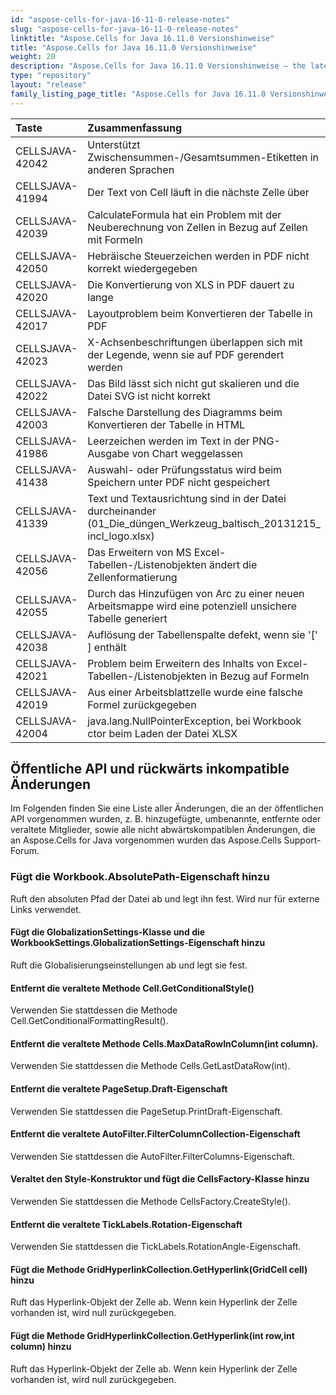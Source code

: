 ```yaml
---
id: "aspose-cells-for-java-16-11-0-release-notes"
slug: "aspose-cells-for-java-16-11-0-release-notes"
linktitle: "Aspose.Cells for Java 16.11.0 Versionshinweise"
title: "Aspose.Cells for Java 16.11.0 Versionshinweise"
weight: 20
description: "Aspose.Cells for Java 16.11.0 Versionshinweise – the latest updates and fixes."
type: "repository"
layout: "release"
family_listing_page_title: "Aspose.Cells for Java 16.11.0 Versionshinweise"
---
```

|**Taste** |**Zusammenfassung** |**Kategorie** |
|:- |:- |:- |
|CELLSJAVA-42042 | Unterstützt Zwischensummen-/Gesamtsummen-Etiketten in anderen Sprachen| Neue Funktion|
|CELLSJAVA-41994 | Der Text von Cell läuft in die nächste Zelle über| Insekt|
|CELLSJAVA-42039 | CalculateFormula hat ein Problem mit der Neuberechnung von Zellen in Bezug auf Zellen mit Formeln| Insekt|
|CELLSJAVA-42050 | Hebräische Steuerzeichen werden in PDF nicht korrekt wiedergegeben| Insekt|
|CELLSJAVA-42020 | Die Konvertierung von XLS in PDF dauert zu lange| Insekt|
|CELLSJAVA-42017 | Layoutproblem beim Konvertieren der Tabelle in PDF| Insekt|
|CELLSJAVA-42023 | X-Achsenbeschriftungen überlappen sich mit der Legende, wenn sie auf PDF gerendert werden| Insekt|
|CELLSJAVA-42022 | Das Bild lässt sich nicht gut skalieren und die Datei SVG ist nicht korrekt| Insekt|
|CELLSJAVA-42003 | Falsche Darstellung des Diagramms beim Konvertieren der Tabelle in HTML| Insekt|
|CELLSJAVA-41986 | Leerzeichen werden im Text in der PNG-Ausgabe von Chart weggelassen| Insekt|
|CELLSJAVA-41438 | Auswahl- oder Prüfungsstatus wird beim Speichern unter PDF nicht gespeichert| Insekt|
|CELLSJAVA-41339 |Text und Textausrichtung sind in der Datei durcheinander (01_Die_düngen_Werkzeug_baltisch_20131215_ incl_logo.xlsx)| Insekt|
|CELLSJAVA-42056 | Das Erweitern von MS Excel-Tabellen-/Listenobjekten ändert die Zellenformatierung| Insekt|
|CELLSJAVA-42055 | Durch das Hinzufügen von Arc zu einer neuen Arbeitsmappe wird eine potenziell unsichere Tabelle generiert| Insekt|
|CELLSJAVA-42038 |Auflösung der Tabellenspalte defekt, wenn sie '[' ] enthält| Insekt|
|CELLSJAVA-42021 | Problem beim Erweitern des Inhalts von Excel-Tabellen-/Listenobjekten in Bezug auf Formeln| Insekt|
|CELLSJAVA-42019 | Aus einer Arbeitsblattzelle wurde eine falsche Formel zurückgegeben| Insekt|
|CELLSJAVA-42004 | java.lang.NullPointerException, bei Workbook ctor beim Laden der Datei XLSX| Ausnahme|
## **Öffentliche API und rückwärts inkompatible Änderungen**
Im Folgenden finden Sie eine Liste aller Änderungen, die an der öffentlichen API vorgenommen wurden, z. B. hinzugefügte, umbenannte, entfernte oder veraltete Mitglieder, sowie alle nicht abwärtskompatiblen Änderungen, die an Aspose.Cells for Java vorgenommen wurden das Aspose.Cells Support-Forum.
### **Fügt die Workbook.AbsolutePath-Eigenschaft hinzu**
Ruft den absoluten Pfad der Datei ab und legt ihn fest. Wird nur für externe Links verwendet.
#### **Fügt die GlobalizationSettings-Klasse und die WorkbookSettings.GlobalizationSettings-Eigenschaft hinzu**
Ruft die Globalisierungseinstellungen ab und legt sie fest.
#### **Entfernt die veraltete Methode Cell.GetConditionalStyle()**
Verwenden Sie stattdessen die Methode Cell.GetConditionalFormattingResult().
#### **Entfernt die veraltete Methode Cells.MaxDataRowInColumn(int column).**
Verwenden Sie stattdessen die Methode Cells.GetLastDataRow(int).
#### **Entfernt die veraltete PageSetup.Draft-Eigenschaft**
Verwenden Sie stattdessen die PageSetup.PrintDraft-Eigenschaft.
#### **Entfernt die veraltete AutoFilter.FilterColumnCollection-Eigenschaft**
Verwenden Sie stattdessen die AutoFilter.FilterColumns-Eigenschaft.
#### **Veraltet den Style-Konstruktor und fügt die CellsFactory-Klasse hinzu**
Verwenden Sie stattdessen die Methode CellsFactory.CreateStyle().
#### **Entfernt die veraltete TickLabels.Rotation-Eigenschaft**
Verwenden Sie stattdessen die TickLabels.RotationAngle-Eigenschaft.
#### **Fügt die Methode GridHyperlinkCollection.GetHyperlink(GridCell cell) hinzu**
Ruft das Hyperlink-Objekt der Zelle ab. Wenn kein Hyperlink der Zelle vorhanden ist, wird null zurückgegeben.
#### **Fügt die Methode GridHyperlinkCollection.GetHyperlink(int row,int column) hinzu**
Ruft das Hyperlink-Objekt der Zelle ab. Wenn kein Hyperlink der Zelle vorhanden ist, wird null zurückgegeben.
